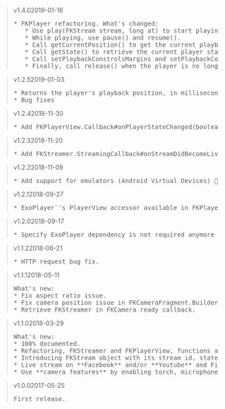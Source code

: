 <blockquote class="lang-specific java">
<p>v1.4.0<span>2019-01-16</span></p>
<pre>
* FKPlayer refactoring. What's changed:
   * Use play(FKStream stream, long at) to start playing the given stream at a specific time.
   * While playing, use pause() and resume().
   * Call getCurrentPosition() to get the current playback position in time.
   * Call getState() to retrieve the current player state and setCallback(FKPlayer.Callback callback) to track events.
   * Call setPlaybackConstrolsMargins and setPlaybackControlsBackground to customize the playback controls UI.
   * Finally, call release() when the player is no longer required.
</pre>
</blockquote>

<blockquote class="lang-specific java">
<p>v1.2.5<span>2019-01-03</span></p>
<pre>
* Returns the player's playback position, in milliseconds.
* Bug fixes
</pre>
</blockquote>

<blockquote class="lang-specific java">
<p>v1.2.4<span>2018-11-30</span></p>
<pre>
* Add FKPlayerView.Callback#onPlayerStateChanged(boolean playWhenReady, int playbackState) callback to notify of player's state changes.
</pre>
</blockquote>

<blockquote class="lang-specific java">
<p>v1.2.3<span>2018-11-20</span></p>
<pre>
* Add FKStreamer.StreamingCallback#onStreamDidBecomeLive(@NonNull FKStream stream) callback to notify as soon as flagged LIVE on Firekast Servers, meaning the stream is actually live.
</pre>
</blockquote>

<blockquote class="lang-specific java">
<p>v1.2.2<span>2018-11-09</span></p>
<pre>
* Add support for emulators (Android Virtual Devices) 🎉. Apps embedding the SDK can run on AVD but note that streaming is only possible for AVD with API 23 and above.
</pre>
</blockquote>

<blockquote class="lang-specific java">
<p>v1.2.1<span>2018-09-27</span></p>
<pre>
* ExoPlayer`'s PlayerView accessor available in FKPlayerView`
</pre>
</blockquote>

<blockquote class="lang-specific java">
<p>v1.2.0<span>2018-09-17</span></p>
<pre>
* Specify ExoPlayer dependency is not required anymore in dependencies
</pre>
</blockquote>

<blockquote class="lang-specific java">
<p>v1.1.2<span>2018-06-21</span></p>
<pre>
* HTTP request bug fix.
</pre>
</blockquote>

<blockquote class="lang-specific java">
<p>v1.1.1<span>2018-05-11</span></p>
<pre>
What's new:
* Fix aspect ratio issue.
* Fix camera position issue in FKCameraFragment.Builder.
* Retrieve FKStreamer in FKCamera ready callback. 
</pre>
</blockquote>

<blockquote class="lang-specific java">
<p>v1.1.0<span>2018-03-29</span></p>
<pre>
What's new:
* 100% documented.
* Refactoring, FKStreamer and FKPlayerView, functions and parameters should be more straight forward.
* Introducing FKStream object with its stream id, state and more. 
* Live stream on **Facebook** and/or **Youtube** and Firekast simultaneous. See FKOutput.
* Use **camera features** by enabling torch, microphone, choosing your device's camera. See FKCamera.
</pre>
</blockquote>

<blockquote class="lang-specific java">
<p>v1.0.0<span>2017-05-25</span></p>
<pre>
First release.
</pre>
</blockquote>